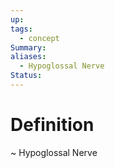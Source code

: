 ```yaml
---
up: 
tags:
  - concept
Summary: 
aliases:
  - Hypoglossal Nerve
Status:
---
```

# Definition
~
Hypoglossal Nerve